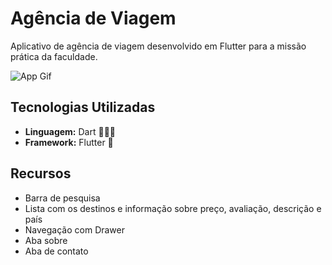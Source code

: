# Agência de Viagem

Aplicativo de agência de viagem desenvolvido em Flutter para a missão prática da faculdade.

![App Gif](https://media1.giphy.com/media/v1.Y2lkPTc5MGI3NjExaGV4Zm5qNzRrNDB1amtubXZvOWY3Z3B6M2oweHdzNGh5NzN6OGJzbyZlcD12MV9pbnRlcm5hbF9naWZfYnlfaWQmY3Q9Zw/VucOURPZnWttouAovM/giphy.gif)

## Tecnologias Utilizadas
- **Linguagem:** Dart 🧑🏻‍💻
- **Framework:** Flutter 📱

## Recursos
- Barra de pesquisa
- Lista com os destinos e informação sobre preço, avaliação, descrição e país
- Navegação com Drawer
- Aba sobre
- Aba de contato
